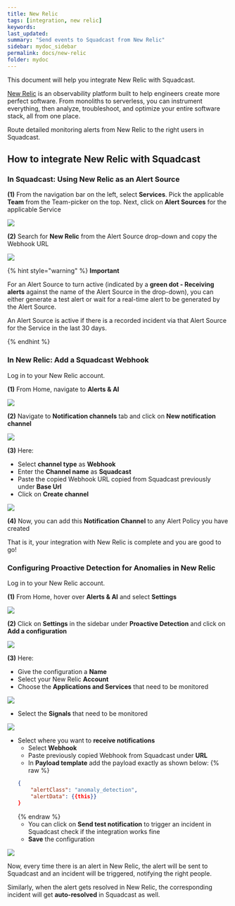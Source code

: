 ```yaml
---
title: New Relic
tags: [integration, new relic]
keywords: 
last_updated: 
summary: "Send events to Squadcast from New Relic"
sidebar: mydoc_sidebar
permalink: docs/new-relic
folder: mydoc
---
```


This document will help you integrate New Relic with Squadcast.

[New Relic](https://newrelic.com/) is an observability platform built to help engineers create more perfect software. From monoliths to serverless, you can instrument everything, then analyze, troubleshoot, and optimize your entire software stack, all from one place.

Route detailed monitoring alerts from New Relic to the right users in Squadcast.

## How to integrate New Relic with Squadcast

### In Squadcast: Using New Relic as an Alert Source

**(1)** From the navigation bar on the left, select **Services**. Pick the applicable **Team** from the Team-picker on the top. Next, click on **Alert Sources** for the applicable Service

![](../../.gitbook/assets/alert\_source\_1.png)

**(2)** Search for **New Relic** from the Alert Source drop-down and copy the Webhook URL

![](../../.gitbook/assets/new\_relic\_1.png)

{% hint style="warning" %} 
<b>Important</b>
<p>For an Alert Source to turn active (indicated by a <b>green dot - Receiving alerts</b> against the name of the Alert Source in the drop-down), you can either generate a test alert or wait for a real-time alert to be generated by the Alert Source.</p>
<p>An Alert Source is active if there is a recorded incident via that Alert Source for the Service in the last 30 days.</p>
{% endhint %}

### In New Relic: Add a Squadcast Webhook

Log in to your New Relic account.

**(1)** From Home, navigate to **Alerts & AI** 

![](../../.gitbook/assets/new\_relic\_2.png)

**(2)** Navigate to **Notification channels** tab and click on **New notification channel**

![](../../.gitbook/assets/new\_relic\_3.png)

**(3)** Here:
- Select **channel type** as **Webhook**
- Enter the **Channel name** as **Squadcast**
- Paste the copied Webhook URL copied from Squadcast previously under **Base Url**
- Click on **Create channel**

![](../../.gitbook/assets/new\_relic\_4.png)

**(4)** Now, you can add this **Notification Channel** to any Alert Policy you have created

That is it, your integration with New Relic is complete and you are good to go!

### Configuring Proactive Detection for Anomalies in New Relic

Log in to your New Relic account.

**(1)** From Home, hover over **Alerts & AI** and select **Settings**

![](../../.gitbook/assets/new\_relic\_6.png)

**(2)** Click on **Settings** in the sidebar under **Proactive Detection** and click on **Add a configuration**

![](../../.gitbook/assets/new\_relic\_7.png)

**(3)** Here:

- Give the configuration a **Name**
- Select your New Relic **Account**
- Choose the **Applications and Services** that need to be monitored

![](../../.gitbook/assets/new\_relic\_8.png)

- Select the **Signals** that need to be monitored

![](../../.gitbook/assets/new\_relic\_9.png)

- Select where you want to **receive notifications** 
    + Select **Webhook**
    + Paste previously copied Webhook from Squadcast under **URL**
    + In **Payload template** add the payload exactly as shown below:
    {% raw %}
    ```json
    {
        "alertClass": "anomaly_detection",
        "alertData": {{this}}
    }
    ```
    {% endraw %}
    + You can click on **Send test notification** to trigger an incident in Squadcast check if the integration works fine
    + **Save** the configuration

![](../../.gitbook/assets/new\_relic\_10.png)

Now, every time there is an alert in New Relic, the alert will be sent to Squadcast and an incident will be triggered, notifying the right people. 

Similarly, when the alert gets resolved in New Relic, the corresponding incident will get **auto-resolved** in Squadcast as well.